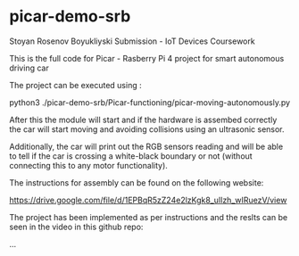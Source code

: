 # picar-demo-srb

Stoyan Rosenov Boyukliyski Submission - IoT Devices Coursework

This is the full code for Picar - Rasberry Pi 4 project for smart autonomous driving car

The project can be executed using :


python3 ./picar-demo-srb/Picar-functioning/picar-moving-autonomously.py

After this the module will start and if the hardware is assembed correctly the car will start moving and avoiding collisions using an ultrasonic sensor.

Additionally, the car will print out the RGB sensors reading and will be able to tell if the car is crossing a white-black boundary or not (without connecting this to any motor functionality).

The instructions for assembly can be found on the following website:


https://drive.google.com/file/d/1EPBqR5zZ24e2lzKgk8_uIlzh_wIRuezV/view

The project has been implemented as per instructions and the reslts can be seen in the video in this github repo:

...


